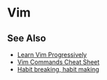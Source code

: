# Vim

## See Also

* [Learn Vim Progressively](http://yannesposito.com/Scratch/en/blog/Learn-Vim-Progressively/)
* [Vim Commands Cheat Sheet](https://www.fprintf.net/vimCheatSheet.html)
* [Habit breaking, habit making](http://vimcasts.org/blog/2013/02/habit-breaking-habit-making/)
